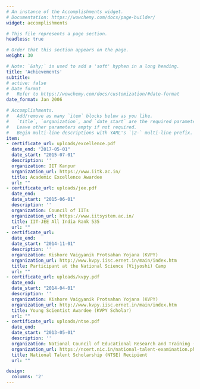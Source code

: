 ```yaml
---
# An instance of the Accomplishments widget.
# Documentation: https://wowchemy.com/docs/page-builder/
widget: accomplishments

# This file represents a page section.
headless: true

# Order that this section appears on the page.
weight: 30

# Note: `&shy;` is used to add a 'soft' hyphen in a long heading.
title: 'Achievements'
subtitle:
# active: false
# Date format
#   Refer to https://wowchemy.com/docs/customization/#date-format
date_format: Jan 2006

# Accomplishments.
#   Add/remove as many `item` blocks below as you like.
#   `title`, `organization`, and `date_start` are the required parameters.
#   Leave other parameters empty if not required.
#   Begin multi-line descriptions with YAML's `|2-` multi-line prefix.
item:
- certificate_url: uploads/excellence.pdf
  date_end: "2017-05-01"
  date_start: "2015-07-01"
  description: ''
  organization: IIT Kanpur
  organization_url: https://www.iitk.ac.in/
  title: Academic Excellence Awardee
  url: ""
- certificate_url: uploads/jee.pdf
  date_end: 
  date_start: "2015-06-01"
  description: ''
  organization: Council of IITs
  organization_url: https://www.iitsystem.ac.in/
  title: IIT-JEE All India Rank 535
  url: ""
- certificate_url: 
  date_end: 
  date_start: "2014-11-01"
  description: ''
  organization: Kishore Vaigyanik Protsahan Yojana (KVPY)
  organization_url: http://www.kvpy.iisc.ernet.in/main/index.htm
  title: Participant at the National Science (Vijyoshi) Camp
  url: ""
- certificate_url: uploads/kvpy.pdf
  date_end: 
  date_start: "2014-04-01"
  description: ''
  organization: Kishore Vaigyanik Protsahan Yojana (KVPY)
  organization_url: http://www.kvpy.iisc.ernet.in/main/index.htm
  title: Young Scientist Awardee (KVPY Scholar)
  url: ""
- certificate_url: uploads/ntse.pdf
  date_end: 
  date_start: "2013-05-01"
  description: ''
  organization: National Council of Educational Research and Training (NCERT)
  organization_url: https://ncert.nic.in/national-talent-examination.php
  title: National Talent Scholarship (NTSE) Recipient
  url: ""

design:
  columns: '2' 
---
```

